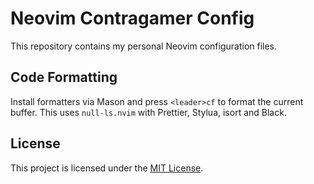 # Neovim Contragamer Config

This repository contains my personal Neovim configuration files.

## Code Formatting

Install formatters via Mason and press `<leader>cf` to format the current buffer. This uses `null-ls.nvim` with Prettier, Stylua, isort and Black.

## License

This project is licensed under the [MIT License](LICENSE).
